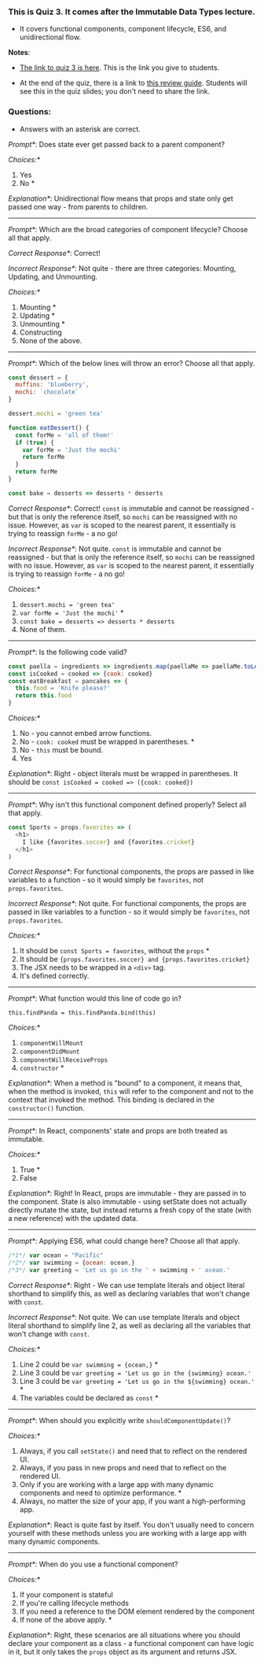 ### This is Quiz 3. It comes after the Immutable Data Types lecture.
- It covers functional components, component lifecycle, ES6, and unidirectional flow.

**Notes**:
- [The link to quiz 3 is here](https://ga-instruction-sandbox.herokuapp.com/?lessonURL=https://ga-instruction.s3.amazonaws.com/json/REACT/unit-3/U3L6.json). This is the link you give to students.

- At the end of the quiz, there is a link to [this review guide](../../../react-review-guides/blob/master/unit-3-react-review-guide.md). Students will see this in the quiz slides; you don't need to share the link.

### Questions:
- Answers with an asterisk are correct.


_Prompt*_: Does state ever get passed back to a parent component?


_Choices:*_

1. Yes
2. No *


_Explanation*_:  Unidirectional flow means that props and state only get passed one way - from parents to children.

----------------------------------

_Prompt*_: Which are the broad categories of component lifecycle? Choose all that apply.

_Correct Response*_:  Correct!

_Incorrect Response*_:  Not quite - there are three categories: Mounting, Updating, and Unmounting.


_Choices:*_

1. Mounting *
2. Updating *
3. Unmounting *
4. Constructing
5. None of the above.

-----------------------------------

_Prompt*_: Which of the below lines will throw an error? Choose all that apply.

```js
const dessert = {
  muffins: 'blueberry',
  mochi: `chocolate`
}

dessert.mochi = 'green tea'

function eatDessert() {
  const forMe = 'all of them!'
  if (true) {
    var forMe = 'Just the mochi'
    return forMe
  }
  return forMe
}

const bake = desserts => desserts * desserts

```

_Correct Response*_:  Correct! `const` is immutable and cannot be reassigned - but that is only the reference itself, so `mochi` can be reassigned with no issue. However, as `var` is scoped to the nearest parent, it essentially is trying to reassign `forMe` - a no go!

_Incorrect Response*_: Not quite. `const` is immutable and cannot be reassigned - but that is only the reference itself, so `mochi` can be reassigned with no issue. However, as `var` is scoped to the nearest parent, it essentially is trying to reassign `forMe` - a no go!


_Choices:*_

1. `dessert.mochi = 'green tea'`
2. `var forMe = 'Just the mochi'` *
3. `const bake = desserts => desserts * desserts`
4. None of them.

-----------------------------------

_Prompt*_:  Is the following code valid?

```js
const paella = ingredients => ingredients.map(paellaMe => paellaMe.toLocaleLowerCase())
const isCooked = cooked => {cook: cooked}
const eatBreakfast = pancakes => {
  this.food = 'Knife please?'
  return this.food
}
```

_Choices:*_

1. No - you cannot embed arrow functions.
2. No - `cook: cooked` must be wrapped in parentheses. *
3. No - `this` must be bound.
4. Yes

_Explanation*_: Right - object literals must be wrapped in parentheses. It should be `const isCooked = cooked => ({cook: cooked})`


----------------------------------

_Prompt*_: Why isn't this functional component defined properly? Select all that apply.

```js
const Sports = props.favorites => (
  <h1>
    I like {favorites.soccer} and {favorites.cricket}
  </h1>
)
```


_Correct Response*_: For functional components, the props are passed in like variables to a function - so it would simply be `favorites`, not `props.favorites`.

_Incorrect Response*_: Not quite. For functional components, the props are passed in like variables to a function - so it would simply be `favorites`, not `props.favorites`.



_Choices:*_

1. It should be `const Sports = favorites`, without the `props` *
2. It should be `{props.favorites.soccer} and {props.favorites.cricket}`
3. The JSX needs to be wrapped in a `<div>` tag.
4. It's defined correctly.


-----------------------------------

_Prompt*_: What function would this line of code go in?

`this.findPanda = this.findPanda.bind(this)`

_Choices:*_

1. `componentWillMount`
2. `componentDidMount`
3. `componentWillReceiveProps`
4. `constructor` *

_Explanation*_: When a method is "bound" to a component, it means that, when the method is invoked, `this` will refer to the component and not to the context that invoked the method. This binding is declared in the `constructor()` function.

----------------------------------

_Prompt*_: In React, components' state and props are both treated as immutable.

_Choices:*_

1. True *
2. False

_Explanation*_:  Right! In React, props are immutable - they are passed in to the component. State is also immutable - using setState does not actually directly mutate the state, but instead returns a fresh copy of the state (with a new reference) with the updated data.

-----------------------------------

_Prompt*_:  Applying ES6, what could change here? Choose all that apply.

```js
/*1*/ var ocean = "Pacific"
/*2*/ var swimming = {ocean: ocean,}
/*3*/ var greeting = 'Let us go in the ' + swimming + ' ocean.'
```


_Correct Response*_: Right - We can use template literals and object literal shorthand to simplify this, as well as declaring variables that won't change with `const`.

_Incorrect Response*_: Not quite. We can use template literals and object literal shorthand to simplify line 2, as well as declaring all the variables that won't change with `const`.


_Choices:*_

1. Line 2 could be `var swimming = {ocean,}` *
2. Line 3 could be `var greeting = 'Let us go in the {swimming} ocean.'`
3. Line 3 could be `var greeting = 'Let us go in the ${swimming} ocean.'` *
4. The variables could be declared as `const` *

----------------------------------

_Prompt*_:  When should you explicitly write `shouldComponentUpdate()`?

_Choices:*_

1. Always, if you call `setState()` and need that to reflect on the rendered UI.
2. Always, if you pass in new props and need that to reflect on the rendered UI.
3. Only if you are working with a large app with many dynamic components and need to optimize performance. *
4. Always, no matter the size of your app, if you want a high-performing app.

_Explanation*_:  React is quite fast by itself. You don't usually need to concern yourself with these methods unless you are working with a large app with many dynamic components.

----------------------------------

_Prompt*_:  When do you use a functional component?

_Choices:*_

1. If your component is stateful
2. If you're calling lifecycle methods
3. If you need a reference to the DOM element rendered by the component
4. If none of the above apply. *

_Explanation*_:  Right, these scenarios are all situations where you should declare your component as a class - a functional component can have logic in it, but it only takes the `props` object as its argument and returns JSX.
